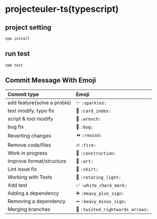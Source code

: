 # projecteuler-ts(typescript)

## project setting
```
npm install
```

## run test
```
npm test
```

## Commit Message With Emoji

|   Commit type              | Emoji                                         |
|:---------------------------|:----------------------------------------------|
| add feature(solve a proble)             | :sparkles: `:sparkles:`                       |
| text modify, typo fix      | :card_index: `:card_index:`                   |
| script & tool modify       | :wrench: `:wrench:`                       |
| bug fix                    | :bug: `:bug:`                                 |
| Reverting changes          | :rewind: `:rewind:`                           |
| Remove code/files          | :fire: `:fire:`                               |
| Work in progress           | :construction:  `:construction:`              |
| Improve format/structure   | :art: `:art:`                                 |
| Lint issue fix             | :shirt: `:shirt:`                             |
| Working with Tests         | :rotating_light: `:rotating_light:`           |
| Add test                   | :white_check_mark: `:white_check_mark:`       |
| Adding a dependency        | :heavy_plus_sign: `:heavy_plus_sign:`         |
| Removing a dependency      | :heavy_minus_sign: `:heavy_minus_sign:`       |
| Merging branches           | :twisted_rightwards_arrows: `:twisted_rightwards_arrows:` |

